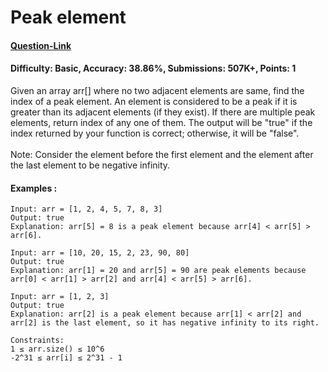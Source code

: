 # Peak element
#### [Question-Link](https://www.geeksforgeeks.org/problems/peak-element/1)
#### Difficulty: Basic, Accuracy: 38.86%, Submissions: 507K+, Points: 1

Given an array arr[] where no two adjacent elements are same, find the index of a peak element. An element is considered to be a peak if it is greater than its adjacent elements (if they exist). If there are multiple peak elements, return index of any one of them. The output will be "true" if the index returned by your function is correct; otherwise, it will be "false".
<br><br>
Note: Consider the element before the first element and the element after the last element to be negative infinity.

#### Examples :
```
Input: arr = [1, 2, 4, 5, 7, 8, 3]
Output: true
Explanation: arr[5] = 8 is a peak element because arr[4] < arr[5] > arr[6].
```
```
Input: arr = [10, 20, 15, 2, 23, 90, 80]
Output: true
Explanation: arr[1] = 20 and arr[5] = 90 are peak elements because arr[0] < arr[1] > arr[2] and arr[4] < arr[5] > arr[6]. 
```
```
Input: arr = [1, 2, 3]
Output: true
Explanation: arr[2] is a peak element because arr[1] < arr[2] and arr[2] is the last element, so it has negative infinity to its right.
```
```
Constraints:
1 ≤ arr.size() ≤ 10^6
-2^31 ≤ arr[i] ≤ 2^31 - 1
```
